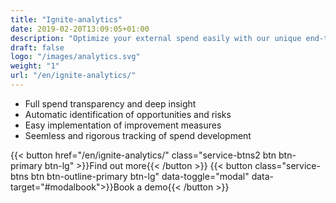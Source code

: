 ```yaml
---
title: "Ignite-analytics"
date: 2019-02-20T13:09:05+01:00
description: "Optimize your external spend easily with our unique end-to-end platform for strategic sourcing​"
draft: false
logo: "/images/analytics.svg"
weight: "1"
url: "/en/ignite-analytics/"
---
```


+ <i class="fas fa-chart-bar" style="color: #3C6FE9"></i>Full spend transparency and deep insight
+ <i class="fas fa-exclamation-triangle" style="color: #3C6FE9"></i>Automatic identification of opportunities and risks
+ <i class="fas fa-magic" style="color: #3C6FE9"></i>Easy implementation of improvement measures        
+ <i class="fas fa-sync" style="color: #3C6FE9"></i>Seemless and rigorous ​tracking of spend development

{{< button href="/en/ignite-analytics/" class="service-btns2 btn btn-primary btn-lg" >}}Find out more{{< /button >}}
{{< button class="service-btns btn btn-outline-primary btn-lg" data-toggle="modal" data-target="#modalbook">}}Book a demo{{< /button >}}
